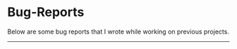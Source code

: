 # Bug-Reports

Below are some bug reports that I wrote while working on previous projects.

-----------

